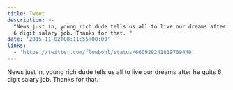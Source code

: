 ```yaml
---
title: Tweet
description: >-
  "News just in, young rich dude tells us all to live our dreams after he quits
  6 digit salary job. Thanks for that. "
date: '2015-11-02T08:11:55+00:00'
links:
  - 'https://twitter.com/flowbohl/status/660929241819709440'
---
```

News just in, young rich dude tells us all to live our dreams after he quits 6 digit salary job. Thanks for that. 
